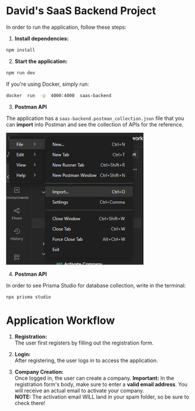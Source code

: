 # David's SaaS Backend Project

In order to run the application, follow these steps:

1.  **Install dependencies:**

```bash
npm install
```

2.  **Start the application:**

```bash
npm run dev
```

If you're using Docker, simply run:

```bash
docker  run  -p  4000:4000  saas-backend
```

3. **Postman API**

The application has a `saas-backend.postman_collection.json` file that you can **import** into Postman and see the collection of APIs for the reference.

![alt text](image.png)

4. **Postman API**

In order to see Prisma Studio for database collection, write in the terminal:

```bash
npx prisma studio
```

# Application Workflow

1. **Registration:**  
   The user first registers by filling out the registration form.

2. **Login:**  
   After registering, the user logs in to access the application.

3. **Company Creation:**  
   Once logged in, the user can create a company.
   **Important:** In the registration form's body, make sure to enter a **valid email address**. You will receive an actual email to activate your company.  
   **NOTE:** The activation email WILL land in your spam folder, so be sure to check there!
